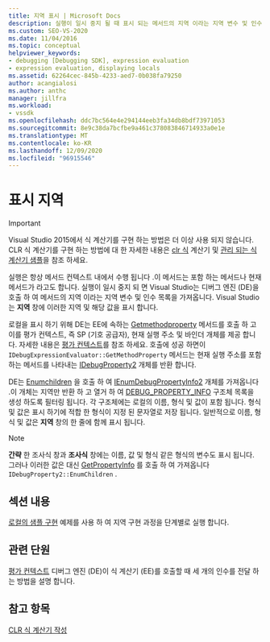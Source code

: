 ```yaml
---
title: 지역 표시 | Microsoft Docs
description: 실행이 일시 중지 될 때 표시 되는 메서드의 지역 이라는 지역 변수 및 인수 목록에 대해 알아봅니다.
ms.custom: SEO-VS-2020
ms.date: 11/04/2016
ms.topic: conceptual
helpviewer_keywords:
- debugging [Debugging SDK], expression evaluation
- expression evaluation, displaying locals
ms.assetid: 62264cec-845b-4233-aed7-0b038fa79250
author: acangialosi
ms.author: anthc
manager: jillfra
ms.workload:
- vssdk
ms.openlocfilehash: ddc7bc564e4e294144eeb3fa34db8bdf73971053
ms.sourcegitcommit: 8e9c38da7bcfbe9a461c378083846714933a0e1e
ms.translationtype: MT
ms.contentlocale: ko-KR
ms.lasthandoff: 12/09/2020
ms.locfileid: "96915546"
---
```

# <a name="display-locals"></a>표시 지역
> [!IMPORTANT]
> Visual Studio 2015에서 식 계산기를 구현 하는 방법은 더 이상 사용 되지 않습니다. CLR 식 계산기를 구현 하는 방법에 대 한 자세한 내용은 [clr 식](https://github.com/Microsoft/ConcordExtensibilitySamples/wiki/CLR-Expression-Evaluators) 계산기 및 [관리 되는 식 계산기 샘플](https://github.com/Microsoft/ConcordExtensibilitySamples/wiki/Managed-Expression-Evaluator-Sample)을 참조 하세요.

 실행은 항상 메서드 컨텍스트 내에서 수행 됩니다 .이 메서드는 포함 하는 메서드나 현재 메서드가 라고도 합니다. 실행이 일시 중지 되 면 Visual Studio는 디버그 엔진 (DE)을 호출 하 여 메서드의 지역 이라는 지역 변수 및 인수 목록을 가져옵니다. Visual Studio는 **지역** 창에 이러한 지역 및 해당 값을 표시 합니다.

 로컬을 표시 하기 위해 DE는 EE에 속하는 [Getmethodproperty](../../extensibility/debugger/reference/idebugexpressionevaluator-getmethodproperty.md) 메서드를 호출 하 고이를 평가 컨텍스트, 즉 SP (기호 공급자), 현재 실행 주소 및 바인더 개체를 제공 합니다. 자세한 내용은 [평가 컨텍스트](../../extensibility/debugger/evaluation-context.md)를 참조 하세요. 호출에 성공 하면이 `IDebugExpressionEvaluator::GetMethodProperty` 메서드는 현재 실행 주소를 포함 하는 메서드를 나타내는 [IDebugProperty2](../../extensibility/debugger/reference/idebugproperty2.md) 개체를 반환 합니다.

 DE는 [Enumchildren](../../extensibility/debugger/reference/idebugproperty2-enumchildren.md) 을 호출 하 여 [IEnumDebugPropertyInfo2](../../extensibility/debugger/reference/ienumdebugpropertyinfo2.md) 개체를 가져옵니다 .이 개체는 지역만 반환 하 고 열거 하 여 [DEBUG_PROPERTY_INFO](../../extensibility/debugger/reference/debug-property-info.md) 구조체 목록을 생성 하도록 필터링 됩니다. 각 구조체에는 로컬의 이름, 형식 및 값이 포함 됩니다. 형식 및 값은 표시 하기에 적합 한 형식이 지정 된 문자열로 저장 됩니다. 일반적으로 이름, 형식 및 값은 **지역** 창의 한 줄에 함께 표시 됩니다.

> [!NOTE]
> **간략** 한 조사식 창과 **조사식** 창에는 이름, 값 및 형식 같은 형식의 변수도 표시 됩니다. 그러나 이러한 값은 대신 [GetPropertyInfo](../../extensibility/debugger/reference/idebugproperty2-getpropertyinfo.md) 를 호출 하 여 가져옵니다 `IDebugProperty2::EnumChildren` .

## <a name="in-this-section"></a>섹션 내용
 [로컬의 샘플 구현](../../extensibility/debugger/sample-implementation-of-locals.md) 예제를 사용 하 여 지역 구현 과정을 단계별로 실행 합니다.

## <a name="related-sections"></a>관련 단원
 [평가 컨텍스트](../../extensibility/debugger/evaluation-context.md) 디버그 엔진 (DE)이 식 계산기 (EE)를 호출할 때 세 개의 인수를 전달 하는 방법을 설명 합니다.

## <a name="see-also"></a>참고 항목
 [CLR 식 계산기 작성](../../extensibility/debugger/writing-a-common-language-runtime-expression-evaluator.md)
